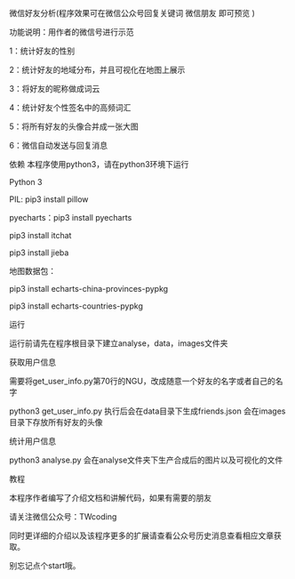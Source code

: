 微信好友分析(程序效果可在微信公众号回复关键词 微信朋友 即可预览 )

功能说明：用作者的微信号进行示范

1：统计好友的性别

2：统计好友的地域分布，并且可视化在地图上展示

3：将好友的昵称做成词云

4：统计好友个性签名中的高频词汇

5：将所有好友的头像合并成一张大图

6：微信自动发送与回复消息


依赖
本程序使用python3，请在python3环境下运行

Python 3

PIL: pip3 install pillow

pyecharts：pip3 install pyecharts

pip3 install itchat

pip3 install jieba

地图数据包：

pip3 install echarts-china-provinces-pypkg

pip3 install echarts-countries-pypkg

运行

运行前请先在程序根目录下建立analyse，data，images文件夹

获取用户信息

需要将get_user_info.py第70行的NGU，改成随意一个好友的名字或者自己的名字

python3 get_user_info.py 执行后会在data目录下生成friends.json 会在images目录下存放所有好友的头像

统计用户信息

python3 analyse.py 会在analyse文件夹下生产合成后的图片以及可视化的文件

教程

本程序作者编写了介绍文档和讲解代码，如果有需要的朋友

请关注微信公众号：TWcoding

同时更详细的介绍以及该程序更多的扩展请查看公众号历史消息查看相应文章获取。

别忘记点个start哦。

